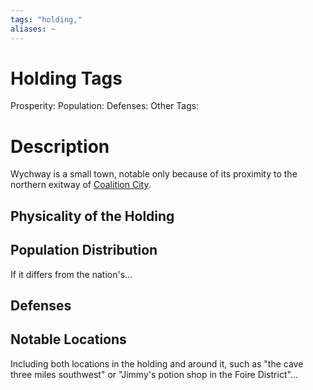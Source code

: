 ```yaml
---
tags: "holding,"
aliases: ~
---
```


# Holding Tags

Prosperity:
Population:
Defenses:
Other Tags:

# Description

Wychway is a small town, notable only because of its proximity to the northern exitway of [Coalition City](..\..\..\About%20People\Non-Nation%20Entities\Coalition%20City\Coalition%20City.md).

## Physicality of the Holding

## Population Distribution

If it differs from the nation's...

## Defenses

## Notable Locations

Including both locations in the holding and around it, such as "the cave three miles southwest" or "Jimmy's potion shop in the Foire District"...
